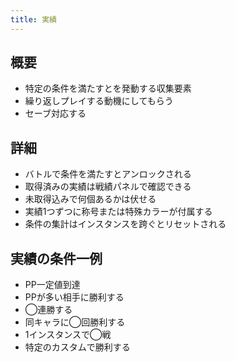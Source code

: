```yaml
---
title: 実績
---
```


## 概要
* 特定の条件を満たすとを発動する収集要素
* 繰り返しプレイする動機にしてもらう
* セーブ対応する

## 詳細
* バトルで条件を満たすとアンロックされる
* 取得済みの実績は戦績パネルで確認できる
* 未取得込みで何個あるかは伏せる
* 実績1つずつに称号または特殊カラーが付属する
* 条件の集計はインスタンスを跨ぐとリセットされる

## 実績の条件一例
* PP一定値到達
* PPが多い相手に勝利する
* ◯連勝する
* 同キャラに◯回勝利する
* 1インスタンスで◯戦
* 特定のカスタムで勝利する
